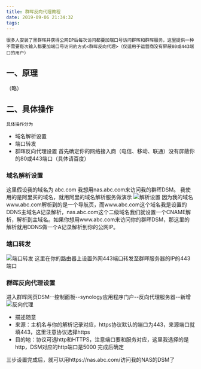 ```yaml
---
title: 群晖反向代理教程
date: 2019-09-06 21:34:32
tags:
---
```

    很多人安装了黑群晖并获得公网IP后每次访问都要加端口号访问群晖和群晖服务，这里提供一种不需要每次输入都要加端口号访问的方式<群晖反向代理>（仅适用于运营商没有屏蔽80或443端口的用户）
<!--more-->
## 一、原理
（略）
## 二、具体操作
    具体操作分为
+ 域名解析设置
+ 端口转发
+ 群晖反向代理设置
首先确定你的网络接入商（电信、移动、联通）没有屏蔽你的80或443端口（具体请百度）
### 域名解析设置
这里假设我的域名为 abc.com 我想用nas.abc.com来访问我的群晖DSM。
我使用的是阿里买的域名，就用阿里的域名解析服务做演示
![解析设置](http://pw9qgbqkb.bkt.clouddn.com/CNAME%E8%AE%BE%E7%BD%AE.png)
因为我的域名www.abc.com解析到的是一个导航页，而www.abc.com这个域名我是设置的DDNS主域名A记录解析，nas.abc.com这个二级域名我们就设置一个CNAME解析，解析到主域名。如果你想用www.abc.com来访问你的群晖DSM，那这里的解析就用DDNS做一个A记录解析到你的公网IP。
### 端口转发
![端口转发](http://pw9qgbqkb.bkt.clouddn.com/%E7%AB%AF%E5%8F%A3%E6%98%A0%E5%B0%84.png)
这里在你的路由器上设置外网443端口转发至群晖服务器的IP的443端口
### 群晖反向代理设置
进入群晖网页DSM--控制面板--synology应用程序门户--反向代理服务器--新增
![反向代理](http://pw9qgbqkb.bkt.clouddn.com/%E5%8F%8D%E5%90%91%E4%BB%A3%E7%90%86%E8%AE%BE%E7%BD%AE.png)
+ 描述随意
+ 来源：主机名与你的解析记录对应，https协议默认的端口为443，来源端口就填443，这里注意协议选择https
+ 目的地：协议可选http和HTTPS，注意端口要和服务对应，这里我选择的是http，DSM对应的http端口是5000
完成后确定

三步设置完成后，就可以用https://nas.abc.com/访问我的NAS的DSM了

